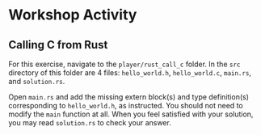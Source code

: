 # Workshop Activity

## Calling C from Rust
For this exercise, navigate to the `player/rust_call_c` folder. In the `src` directory of this folder are 4 files: `hello_world.h`, `hello_world.c`, `main.rs`, and `solution.rs`.

Open `main.rs` and add the missing extern block(s) and type definition(s) corresponding to `hello_world.h`, as instructed. You should not need to modify the `main` function at all. When you feel satisfied with your solution, you may read `solution.rs` to check your answer.

